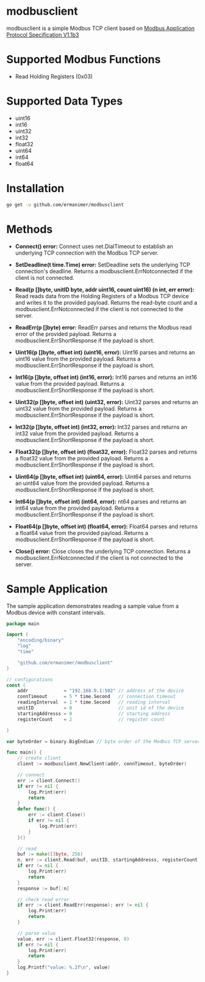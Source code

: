 # modbusclient
modbusclient is a simple Modbus TCP client based on [Modbus Application Protocol Specification V1.1b3](https://www.modbus.org/docs/Modbus_Application_Protocol_V1_1b3.pdf)

# Supported Modbus Functions

- Read Holding Registers (0x03)

# Supported Data Types

- uint16
- int16
- uint32
- int32
- float32
- uint64
- int64
- float64

# Installation

```bash
go get -u github.com/ermanimer/modbusclient
```

# Methods

- **Connect() error:** Connect uses net.DialTimeout to establish an underlying TCP connection with the Modbus TCP server.

- **SetDeadline(t time.Time) error:** SetDeadline sets the underlying TCP connection's deadline. Returns a modbusclient.ErrNotconnected if the client is not connected.

- **Read(p []byte, unitID byte, addr uint16, count uint16) (n int, err error):** Read reads data from the Holding Registers of a Modbus TCP device and writes it to the provided payload. Returns the read-byte count and a modbusclient.ErrNotconnected if the client is not connected to the server.
	
- **ReadErr(p []byte) error:** ReadErr parses and returns the Modbus read error of the provided payload. Returns a modbusclient.ErrShortResponse if the payload is short.

- **Uint16(p []byte, offset int) (uint16, error):** Uint16 parses and returns an uint16 value from the provided payload. Returns a modbusclient.ErrShortResponse if the payload is short.

- **Int16(p []byte, offset int) (int16, error):** Int16 parses and returns an int16 value from the provided payload. Returns a modbusclient.ErrShortResponse if the payload is short.

- **Uint32(p []byte, offset int) (uint32, error):** Uint32 parses and returns an uint32 value from the provided payload. Returns a modbusclient.ErrShortResponse if the payload is short.

- **Int32(p []byte, offset int) (int32, error):** Int32 parses and returns an int32 value from the provided payload. Returns a modbusclient.ErrShortResponse if the payload is short.

- **Float32(p []byte, offset int) (float32, error):** Float32 parses and returns a float32 value from the provided payload. Returns a modbusclient.ErrShortResponse if the payload is short.

- **Uint64(p []byte, offset int) (uint64, error):** Uint64 parses and returns an uint64 value from the provided payload. Returns a modbusclient.ErrShortResponse if the payload is short.

- **Int64(p []byte, offset int) (int64, error):** nt64 parses and returns an int64 value from the provided payload. Returns a modbusclient.ErrShortResponse if the payload is short.

- **Float64(p []byte, offset int) (float64, error):** Float64 parses and returns a float64 value from the provided payload. Returns a modbusclient.ErrShortResponse if the payload is short.

- **Close() error:** Close closes the underlying TCP connection. Returns a modbusclient.ErrNotconnected if the client is not connected to the server.

# Sample Application

The sample application demonstrates reading a sample value from a Modbus device with constant intervals. 

```go
package main

import (
	"encoding/binary"
	"log"
	"time"

	"github.com/ermanimer/modbusclient"
)

// configurations
const (
	addr             = "192.168.0.1:502" // address of the device
	connTimeout      = 5 * time.Second   // connection timeout
	readingInterval  = 1 * time.Second   // reading interval
	unitID           = 0                 // unit id of the device
	startingAddresss = 0                 // starting address
	registerCount    = 2                 // register count

)

var byteOrder = binary.BigEndian // byte order of the Modbus TCP server

func main() {
	// create client
	client := modbusclient.NewClient(addr, connTimeout, byteOrder)

	// connect
	err := client.Connect()
	if err != nil {
		log.Print(err)
		return
	}
	defer func() {
		err := client.Close()
		if err != nil {
			log.Print(err)
		}
	}()

	// read
	buf := make([]byte, 256)
	n, err := client.Read(buf, unitID, startingAddresss, registerCount)
	if err != nil {
		log.Print(err)
		return
	}
	response := buf[:n]

	// check read error
	if err := client.ReadErr(response); err != nil {
		log.Print(err)
		return
	}

	// parse value
	value, err := client.Float32(response, 0)
	if err != nil {
		log.Print(err)
		return
	}
	log.Printf("value: %.2f\n", value)
}
```
